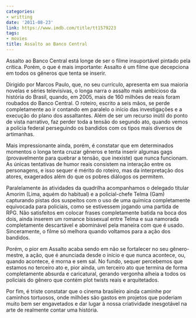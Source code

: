 ```yaml
---
categories:
- writting
date: '2011-08-23'
link: https://www.imdb.com/title/tt1579223
tags:
- movies
title: Assalto ao Banco Central
---
```


Assalto ao Banco Central está longe de ser o filme insuportável pintado pela crítica. Porém, o que é mais importante: Assalto é um filme que decepciona em todos os gêneros que tenta se inserir.

Dirigido por Marcos Paulo, que, no seu currículo, apresenta em sua maioria novelas e séries televisivas, o longa narra o assalto mais ambicioso da história do Brasil, quando, em 2005, mais de 160 milhões de reais foram roubados do Banco Central. O roteiro, escrito a seis mãos, se perde completamente ao ir contando em paralelo o início das investigações e a execução do plano dos assaltantes. Além de ser um recurso inútil do ponto de vista narrativo, faz perder toda a tensão do segundo ato, quando vemos a polícia federal perseguindo os bandidos com os tipos mais diversos de artimanhas.

Mais impressionante ainda, porém, é constatar que em determinados momentos o longa tenta cruzar gêneros e tenta inserir algumas gags (provavelmente para quebrar a tensão, que inexiste) que nunca funcionam. As únicas tentativas de humor reais consistem na interação entre os personagens, e isso sequer é mérito do roteiro, mas da interpretação dos atores, exagerados além do que os pobres diálogos os permitem.

Paralelamente às atividades da quadrilha acompanhamos o delegado titular Amorim (Lima, aquém do habitual) e a policial-chefe Telma (Gam) capturando pistas dos suspeitos com o uso de uma química completamente equivocada para policiais, como se estivessem jogando uma partida de RPG. Não satisfeitos em colocar frases completamente batida na boca dos dois, ainda inserem um romance bissexual entre Telma e sua namorada completamente descartável e abominável pela maneira com que é usado. Sinceramente, o filme só melhora quando voltamos para a ação dos bandidos.

Porém, o pior em Assalto acaba sendo em não se fortalecer no seu gênero-mestre, a ação, que é anunciada desde o início e que nunca acontece, ou, quando acontece, é morna e sem sal. No fundo, sequer percebemos que estamos no terceiro ato e, pior ainda, um terceiro ato que termina de forma completamente absurda e caricatural, gerando vergonha alheia a todos os policiais do gênero que contém plot twists reais e arquitetados.

Por fim, é triste constatar que o cinema brasileiro ainda caminhe por caminhos tortuosos, onde milhões são gastos em projetos que poderiam muito bem ser engavetados e dar lugar à nossa criatividade inesgotável na arte de realmente contar uma história.

